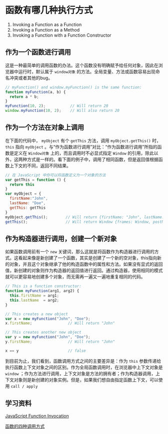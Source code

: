# 函数有哪几种执行方式
1. Invoking a Function as a Function
2. Invoking a Function as a Method
3. Invoking a Function with a Function Constructor

## 作为一个函数进行调用

这是一种最简单的调用函数的办法。这个函数没有明确赋予给任何对象，因此在浏览器中运行时，默认属于 `window对象` 的方法。全局变量、方法或函数容易出现命名冲突或者其他的bug。

```javascript
// myFunction() and window.myFunction() is the same function:
function myFunction(a, b) {
  return a * b;
}
myFunction(10, 2);           // Will return 20
window.myFunction(10, 2);    // Will also return 20
```

## 作为一个方法在对象上调用

在下面的代码中， `myObject` 有个 `getThis` 方法，调用 `myObject.getThis()` 时， `this` 指向 `myObject` 。与“作为函数进行调用”对比：“作为函数进行调用”所指的函数是定义在 `Window对象` 上的，而且调用时不必显式指定 `Window` 的引用，除此以外，这两种方式是一样的。看下面的例子中，调用了相同函数，但是返回值根据函数上下文的不同，返回不同结果。

```javascript
// 在 JavaScript 中你可以将函数定义为一个对象的方法
var getThis = function () {
  return this
}
var myObject = {
  firstName:"John",
  lastName: "Doe",
  getThis: getThis
}
myObject.getThis();        // Will return {firstName: "John", lastName: "Doe", getThis: ƒ}
getThis();                 // Will return Window {frames: Window, postMessage: ƒ, blur: ƒ, focus: ƒ, close: ƒ, …}
```

## 作为构造器进行调用，创建一个新对象

如果函数调用前有一个 `new` 关键词，那么这就是将函数作为构造器进行调用的方式。这看起来像是新创建了一个函数，其实是创建了一个新的空对象，this指向新的对象，并且这个对象继承了他的构造函数中的属性和方法。如果没有显式的返回值，新创建的对象则作为构造器的返回值进行返回。通过构造器，使用相同的模式就可以更容易地创建多个对象，而无需再一遍又一遍地重复相同的代码。

```javascript
// This is a function constructor:
function myFunction(arg1, arg2) {
  this.firstName = arg1;
  this.lastName  = arg2;
}

// This creates a new object
var x = new myFunction("John", "Doe");
x.firstName;                // Will return "John"

// This creates another new object
var y = new myFunction("John", "Doe");
y.firstName;                // Will return "John"

x == y                      // false
```

到目前为止，我们看到，函数调用方式之间的主要差异是：作为 `this` 参数传递给执行函数上下文对象之间的区别。作为全局函数调用时，在浏览器中上下文对象是 `window` ；作为方法进行调用，上下文对象是方法的拥有者；作为构造器调用，上下文对象则是新创建的对象实例。但是，如果我们想自由指定函数上下文，可以使用 `call / apply`

## 学习资料
[JavaScript Function Invocation](https://www.w3schools.com/js/js_function_invocation.asp)

[函数的四种调用方式](http://laichuanfeng.com/reading/four-ways-to-invoke-function/)
